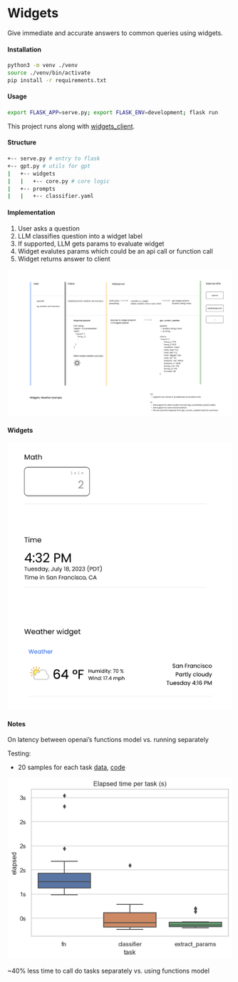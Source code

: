 # Widgets

Give immediate and accurate answers to common queries using widgets.

#### Installation

```bash
python3 -m venv ./venv
source ./venv/bin/activate
pip install -r requirements.txt
```

#### Usage

```bash
export FLASK_APP=serve.py; export FLASK_ENV=development; flask run
```

This project runs along with [widgets_client](https://github.com/felgueres/widgets_client).

#### Structure 
```bash
+-- serve.py # entry to flask 
+-- gpt.py # utils for gpt
|   +-- widgets 
|   |   +-- core.py # core logic 
|   +-- prompts 
|   |   +-- classifier.yaml 
```

#### Implementation 

1. User asks a question
2. LLM classifies question into a widget label 
3. If supported, LLM gets params to evaluate widget
4. Widget evalutes params which could be an api call or function call
5. Widget returns answer to client 

![data](./flow.png)

#### Widgets

![widgets](./widgets.png)

#### Notes

On latency between openai’s functions model vs. running separately

Testing: 

- 20 samples for each task [data](./latency.jsonl), [code](./test_latency.py)

![latency](./latency.png)

~40% less time to call do tasks separately vs. using functions model